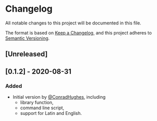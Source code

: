 # Changelog
All notable changes to this project will be documented in this file.

The format is based on [Keep a Changelog](https://keepachangelog.com/en/1.0.0/),
and this project adheres to [Semantic Versioning](https://semver.org/spec/v2.0.0.html).

## [Unreleased]

## [0.1.2] - 2020-08-31
### Added
- Initial version by [@ConradHughes](https://github.com/ConradHughes), including
  - library function,
  - command line script,
  - support for Latin and English.
